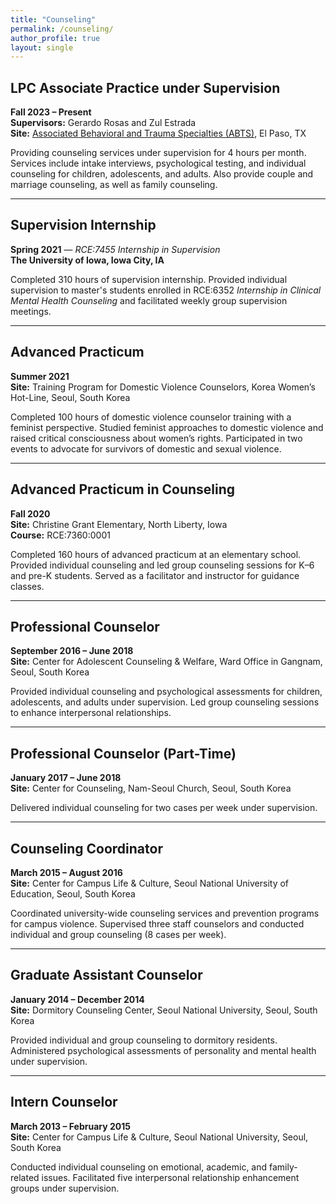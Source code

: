 ```yaml
---
title: "Counseling"
permalink: /counseling/
author_profile: true
layout: single
---
```


## LPC Associate Practice under Supervision  
**Fall 2023 – Present**  
**Supervisors:** Gerardo Rosas and Zul Estrada   
**Site:** <a href="https://www.abts.us/" target="_blank" rel="noopener">Associated Behavioral and Trauma Specialties (ABTS)</a>, El Paso, TX  

Providing counseling services under supervision for 4 hours per month. Services include intake interviews, psychological testing, and individual counseling for children, adolescents, and adults. Also provide couple and marriage counseling, as well as family counseling.

---

## Supervision Internship  
**Spring 2021** — *RCE:7455 Internship in Supervision*  
**The University of Iowa, Iowa City, IA**  

Completed 310 hours of supervision internship. Provided individual supervision to master's students enrolled in RCE:6352 *Internship in Clinical Mental Health Counseling* and facilitated weekly group supervision meetings.

---

## Advanced Practicum  
**Summer 2021**  
**Site:** Training Program for Domestic Violence Counselors, Korea Women’s Hot-Line, Seoul, South Korea  

Completed 100 hours of domestic violence counselor training with a feminist perspective. Studied feminist approaches to domestic violence and raised critical consciousness about women’s rights. Participated in two events to advocate for survivors of domestic and sexual violence.

---

## Advanced Practicum in Counseling  
**Fall 2020**  
**Site:** Christine Grant Elementary, North Liberty, Iowa  
**Course:** RCE:7360:0001  

Completed 160 hours of advanced practicum at an elementary school. Provided individual counseling and led group counseling sessions for K–6 and pre-K students. Served as a facilitator and instructor for guidance classes.

---
## Professional Counselor  
**September 2016 – June 2018**  
**Site:** Center for Adolescent Counseling & Welfare, Ward Office in Gangnam, Seoul, South Korea  

Provided individual counseling and psychological assessments for children, adolescents, and adults under supervision. Led group counseling sessions to enhance interpersonal relationships.

---

## Professional Counselor (Part-Time)  
**January 2017 – June 2018**  
**Site:** Center for Counseling, Nam-Seoul Church, Seoul, South Korea  

Delivered individual counseling for two cases per week under supervision.

---

## Counseling Coordinator  
**March 2015 – August 2016**  
**Site:** Center for Campus Life & Culture, Seoul National University of Education, Seoul, South Korea  

Coordinated university-wide counseling services and prevention programs for campus violence. Supervised three staff counselors and conducted individual and group counseling (8 cases per week).

---

## Graduate Assistant Counselor  
**January 2014 – December 2014**  
**Site:** Dormitory Counseling Center, Seoul National University, Seoul, South Korea  

Provided individual and group counseling to dormitory residents. Administered psychological assessments of personality and mental health under supervision.

---

## Intern Counselor  
**March 2013 – February 2015**  
**Site:** Center for Campus Life & Culture, Seoul National University, Seoul, South Korea  

Conducted individual counseling on emotional, academic, and family-related issues. Facilitated five interpersonal relationship enhancement groups under supervision.
